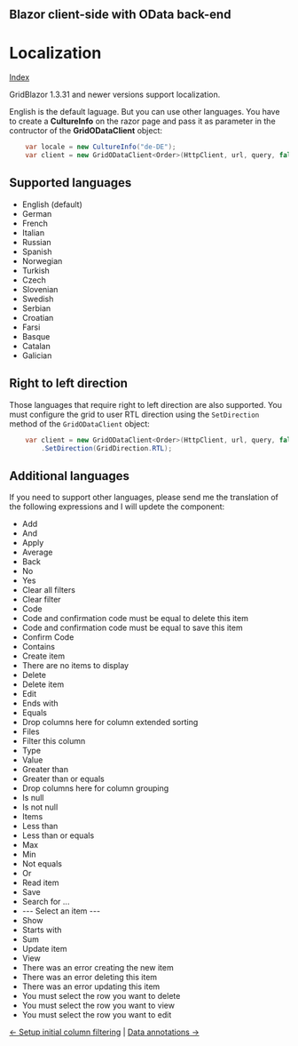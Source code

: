 ## Blazor client-side with OData back-end

# Localization

[Index](Documentation.md)

GridBlazor 1.3.31 and newer versions support localization.

English is the default laguage. But you can use other languages. You have to create a **CultureInfo** on the razor page and pass it as parameter in the contructor of the **GridODataClient** object:
    
```c#
    var locale = new CultureInfo("de-DE");
    var client = new GridODataClient<Order>(HttpClient, url, query, false, "ordersGrid", columns, 10, locale);
```

## Supported languages

* English (default)
* German
* French
* Italian
* Russian
* Spanish
* Norwegian
* Turkish
* Czech
* Slovenian
* Swedish
* Serbian
* Croatian
* Farsi
* Basque
* Catalan
* Galician

## Right to left direction
Those languages that require right to left direction are also supported. You must configure the grid to user RTL direction using the ```SetDirection``` method of the ```GridODataClient``` object:
    
```c#
    var client = new GridODataClient<Order>(HttpClient, url, query, false, "ordersGrid", columns, 10, locale)
        .SetDirection(GridDirection.RTL);
```

## Additional languages

If you need to support other languages, please send me the translation of the following expressions and I will updete the component:
* Add
* And
* Apply
* Average
* Back
* No
* Yes
* Clear all filters
* Clear filter
* Code
* Code and confirmation code must be equal to delete this item
* Code and confirmation code must be equal to save this item
* Confirm Code
* Contains
* Create item
* There are no items to display
* Delete
* Delete item
* Edit
* Ends with
* Equals
* Drop columns here for column extended sorting
* Files
* Filter this column
* Type
* Value
* Greater than
* Greater than or equals
* Drop columns here for column grouping
* Is null
* Is not null
* Items
* Less than
* Less than or equals
* Max
* Min
* Not equals
* Or
* Read item
* Save
* Search for ...
* --- Select an item ---
* Show
* Starts with
* Sum
* Update item
* View
* There was an error creating the new item
* There was an error deleting this item
* There was an error updating this item
* You must select the row you want to delete	
* You must select the row you want to view	
* You must select the row you want to edit

[<- Setup initial column filtering](Setup_initial_column_filtering.md) | [Data annotations ->](Data_annotations.md)